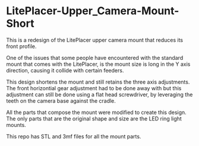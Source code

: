 # LitePlacer-Upper_Camera-Mount-Short
This is a redesign of the LitePlacer upper camera mount that reduces its front profile.

One of the issues that some people have encountered with the standard mount that comes with the LitePlacer, is the mount size is long in the Y axis direction, causing it collide with certain feeders.

This design shortens the mount and still retains the three axis adjustments. The front horizontial gear adjustment had to be done away with but this adjustment can still be done using a flat head screwdriver, by leveraging the teeth on the camera base against the cradle.

All the parts that compose the mount were modified to create this design. The only parts that are the original shape and size are the LED ring light mounts.

This repo has STL and 3mf files for all the mount parts.
 

